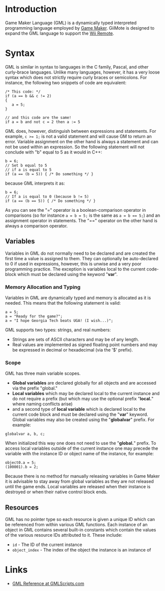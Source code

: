 # Introduction #

Game Maker Language (GML) is a dynamically typed interpreted programming language employed by [Game Maker](GameMaker.md). GiiMote is designed to expand the GML language to support the [Wii Remote](WiiRemote.md).


# Syntax #

GML is similar in syntax to languages in the C family, Pascal, and other curly-brace languages. Unlike many languages, however, it has a very loose syntax which does not strictly require curly braces or semicolons. For instance, the following two snippets of code are equivalent:
```
/* This code: */
if (a == b && c != 2)
{
   a = 5;
}

// and this code are the same!
if a = b and not c = 2 then a := 5
```
GML does, however, distinguish between expressions and statements. For example, `c >= 1;` is not a valid statement and will cause GM to return an error. Variable assignment on the other hand is always a statement and can not be used within an expression. So the following statement will not conclude with "b" equal to 5 as it would in C++:
```
b = 6;
// Set b equal to 5
// if a is equal to 5
if (a == (b = 5)) { /* Do something */ }
```
because GML interprets it as:
```
b = 6;
// If a is equal to 0 (because b != 5)
if (a == (b == 5)) { /* Do something */ }
```
As you can see the "=" operator is a boolean-comparison operator in comparisons (so for instance `a = b = 5;` is the same as `a = b == 5;`) and an assignment operator in statements. The "==" operator on the other hand is always a comparison operator.


## Variables ##

Variables in GML do not normally need to be declared and are created the first time a value is assigned to them. They can optionally be auto-declared to 0 if used in expressions, however, this is unwise and a very poor programming practice. The exception is variables local to the current code-block which must be declared using the keyword "**var**".


### Memory Allocation and Typing ###

Variables in GML are dynamically typed and memory is allocated as it is needed. This means that the following statement is valid:
```
a = 5;
a = "Ready for the game?";
a = "I hope Georgia Tech beats UGA! (I wish...)";
```
GML supports two types: strings, and real numbers:
  * Strings are sets of ASCII characters and may be of any length.
  * Real values are implemented as signed floating point numbers and may be expressed in decimal or hexadecimal (via the '$' prefix).


### Scope ###


GML has three main variable scopes.
  * **Global variables** are declared globally for all objects and are accessed via the prefix "global."
  * **Local variables** which may be declared local to the current instance and do not require a prefix (but which may use the optional prefix "**local.**" where naming conflicts arise)
  * and a second type of **local variable** which is declared local to the current code block and must be declared using the "**var**" keyword.
Global variables may also be created using the "**globalvar**" prefix. For example:
```
globalvar a, b, c;
```
When initialized this way one does not need to use the "**global.**" prefix.
To access local variables outside of the current instance one may precede the variable with the instance ID or object name of the instance, for example:
```
object0.a = 5;
(100001).b = 2;
```
Because there is no method for manually releasing variables in Game Maker it is advisable to stay away from global variables as they are not released until the game ends. Local variables are released when their instance is destroyed or when their native control block ends.


## Resources ##

GML has no pointer type so each resource is given a unique ID which can be referenced from within various GML functions. Each instance of an object in GML contains several built-in constants which contain the values of the various resource IDs attributed to it. These include:
  * `id` - The ID of the current instance
  * `object_index` - The index of the object the instance is an instance of


# Links #

  * [GML Reference at GMLScripts.com](http://gmlscripts.com/gml/game_maker_language)